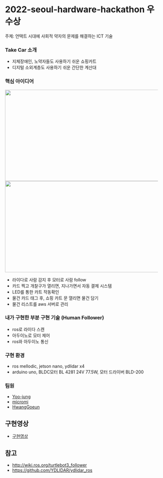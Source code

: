 ﻿# 2022-seoul-hardware-hackathon 우수상
주제: 언택트 시대에 사회적 약자의 문제를 해결하는 ICT 기술

### Take Car 소개
- 지체장애인, 노약자들도 사용하기 쉬운 쇼핑카트
- 디지털 소외계층도 사용하기 쉬운 간단한 계산대 

### 핵심 아이디어
 <img src="https://user-images.githubusercontent.com/89307538/151113624-f9970851-dca6-46ff-bef4-7c709b915546.png" width="600" height="300"/> <img src="https://user-images.githubusercontent.com/89307538/151113933-b2a959fd-e34f-45e8-9ea9-dab477268309.png" width="600" height="300"/>
 + 라이다로 사람 감지 후 모터로 사람 follow
 + 카드 찍고 개찰구가 열리면, 지나가면서 자동 결제 시스템
 + LED를 통한 카트 작동확인
 + 물건 카드 태그 후, 쇼핑 카트 문 열리면 물건 담기
 + 물건 리스트를 aws 서버로 관리

### 내가 구현한 부분 구현 기술 (Human Follower)
 - ros로 라이다 스캔
 - 아두이노로 모터 제어
 - ros와 아두이노 통신

### 구현 환경
 - ros mellodic, jetson nano, ydlidar x4
 - arduino uno, BLDC모터 BL 4281 24V 77.5W, 모터 드라이버 BLD-200

### 팀원
 - [Yoo-jung](https://github.com/Yoo-jung)
 - [micromi](https://github.com/micromielec)
 - [HwangGoeun](https://github.com/HwangGoeun)
 

## 구현영상
- [구현영상](https://youtu.be/5jeD3DZw2U4)

## 참고
- http://wiki.ros.org/turtlebot3_follower 
- https://github.com/YDLIDAR/ydlidar_ros 
